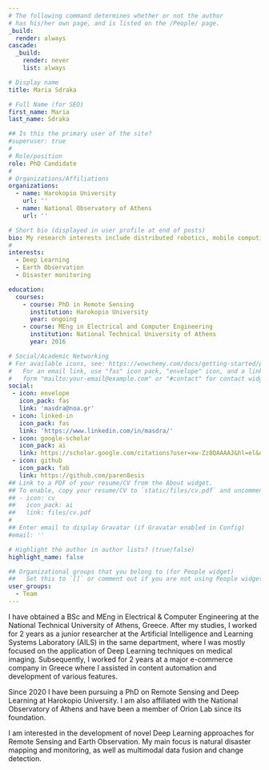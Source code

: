 ```yaml
---
# The following command determines whether or not the author
# has his/her own page, and is listed on the /People/ page.
_build:
  render: always
cascade:
  _build:
    render: never
    list: always

# Display name
title: Maria Sdraka

# Full Name (for SEO)
first_name: Maria 
last_name: Sdraka

## Is this the primary user of the site?
#superuser: true
#
# Role/position
role: PhD Candidate
#
# Organizations/Affiliations
organizations:
  - name: Harokopio University
    url: ''
  - name: National Observatory of Athens
    url: ''

# Short bio (displayed in user profile at end of posts)
bio: My research interests include distributed robotics, mobile computing and programmable matter.
#
interests:
  - Deep Learning
  - Earth Observation
  - Disaster monitoring

education:
  courses:
    - course: PhD in Remote Sensing
      institution: Harokopio University
      year: ongoing
    - course: MEng in Electrical and Computer Engineering
      institution: National Technical University of Athens
      year: 2016

# Social/Academic Networking
# For available icons, see: https://wowchemy.com/docs/getting-started/page-builder/#icons
#   For an email link, use "fas" icon pack, "envelope" icon, and a link in the
#   form "mailto:your-email@example.com" or "#contact" for contact widget.
social:
 - icon: envelope
   icon_pack: fas
   link: 'masdra@noa.gr'
 - icon: linked-in
   icon_pack: fas
   link: 'https://www.linkedin.com/in/masdra/'
 - icon: google-scholar
   icon_pack: ai
   link: https://scholar.google.com/citations?user=xw-Zz8QAAAAJ&hl=el&oi=ao
 - icon: github
   icon_pack: fab
   link: https://github.com/paren8esis
## Link to a PDF of your resume/CV from the About widget.
## To enable, copy your resume/CV to `static/files/cv.pdf` and uncomment the lines below.
## - icon: cv
##   icon_pack: ai
##   link: files/cv.pdf
#
## Enter email to display Gravatar (if Gravatar enabled in Config)
#email: ''

# Highlight the author in author lists? (true/false)
highlight_name: false

## Organizational groups that you belong to (for People widget)
##   Set this to `[]` or comment out if you are not using People widget.
user_groups:
  - Team
---
```


I have obtained a BSc and MEng in Electrical & Computer Engineering at the National Technical University of Athens, Greece. After my studies, I worked for 2 years as a junior researcher at the Artificial Intelligence and Learning Systems Laboratory (AILS) in the same department, where I was mostly focused on the application of Deep Learning techniques on medical imaging. Subsequently, I worked for 2 years at a major e-commerce company in Greece where I assisted in content automation and development of various features. 

Since 2020 I have been pursuing a PhD on Remote Sensing and Deep Learning at Harokopio University. I am also affiliated with the National Observatory of Athens and have been a member of Orion Lab since its foundation.

I am interested in the development of novel Deep Learning approaches for Remote Sensing and Earth Observation. My main focus is natural disaster mapping and monitoring, as well as multimodal data fusion and change detection.